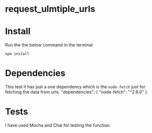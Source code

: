 # request_ulmtiple_urls

# Install
Run the the below command in the terminal
```
npm install
```

# Dependencies
This test it has just a one dependency which is the `node-fetch` just for fetching the data from urls.
"dependencies": {
    "node-fetch": "^2.6.0"
  }


# Tests
I have used Mocha and Chai for testing the function.